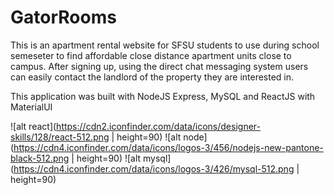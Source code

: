 # GatorRooms

This is an apartment rental website for SFSU students to use during school semeseter to find affordable close distance apartment units close to campus. After signing up, using the direct chat messaging system users can easily contact the landlord of the property they are interested in.


This application was built with NodeJS Express, MySQL and ReactJS with MaterialUI



![alt react](https://cdn2.iconfinder.com/data/icons/designer-skills/128/react-512.png | height=90) 
![alt node](https://cdn4.iconfinder.com/data/icons/logos-3/456/nodejs-new-pantone-black-512.png | height=90) 
![alt mysql](https://cdn4.iconfinder.com/data/icons/logos-3/426/mysql-512.png | height=90)
